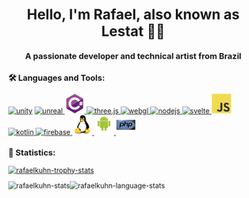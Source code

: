 <h1 align="center">Hello, I'm Rafael, also known as Lestat 👨‍💻</h1>
<h3 align="center">A passionate developer and technical artist from Brazil</h3>

<h3 align="left">🛠️ Languages and Tools:</h3>
<p align="left">

  <a href="https://unity.com/" target="_blank"> <img src="https://user-images.githubusercontent.com/47254941/130636508-e56bf9ca-984d-4c66-9544-4409d02a34b3.png" alt="unity" width="40" height="40"/></a>
  <a href="https://unrealengine.com/" target="_blank"> <img src="https://raw.githubusercontent.com/kenangundogan/fontisto/036b7eca71aab1bef8e6a0518f7329f13ed62f6b/icons/svg/brand/unreal-engine.svg" alt="unreal" width="40" height="40"/>
  </a>
  <a href="https://docs.microsoft.com/pt-br/dotnet/csharp/" target="_blank"> <img src="https://raw.githubusercontent.com/devicons/devicon/master/icons/csharp/csharp-original.svg" alt="csharp" width="40" height="40"/>
  </a>
  <a href="https://threejs.org/" target="_blank"> <img src="https://user-images.githubusercontent.com/47254941/130335208-e854193e-b5fe-48e2-8e15-70d0e42a5ee7.png" alt="three.js" width="40" height="40"/>
  </a>
  <a href="https://get.webgl.org/" target="_blank"> <img src="https://upload.wikimedia.org/wikipedia/commons/thumb/2/25/WebGL_Logo.svg/1920px-WebGL_Logo.svg.png" alt="webgl" width="120" height="40"/>
  </a>
  <a href="https://nodejs.org" target="_blank"> <img src="https://user-images.githubusercontent.com/47254941/130639227-c69c6c4d-8fd9-4a21-b8f8-6585dca27d8e.png" alt="nodejs" width="40" height="40"/>
  </a>
  <a href="https://svelte.dev/" target="_blank"> <img src="https://user-images.githubusercontent.com/47254941/129569484-19ba0d2c-fa27-4532-9752-dd488d181109.png" alt="svelte" width="40" height="40"/>
  </a>
  <a href="https://developer.mozilla.org/en-US/docs/Web/JavaScript" target="_blank"> <img src="https://raw.githubusercontent.com/devicons/devicon/master/icons/javascript/javascript-original.svg" alt="javascript" width="40" height="40"/>
  </a>
  <a href="https://kotlinlang.org" target="_blank"> <img src="https://www.vectorlogo.zone/logos/kotlinlang/kotlinlang-icon.svg" alt="kotlin" width="40" height="40"/>
  </a>
  <a href="https://firebase.google.com/" target="_blank"> <img src="https://www.vectorlogo.zone/logos/firebase/firebase-icon.svg" alt="firebase" width="40" height="40"/>
  </a>
  <a href="https://www.linux.org/" target="_blank"> <img src="https://raw.githubusercontent.com/devicons/devicon/master/icons/linux/linux-original.svg" alt="linux" width="40" height="40"/>
  </a>
  <a href="https://developer.android.com" target="_blank"> <img src="https://raw.githubusercontent.com/devicons/devicon/master/icons/android/android-original-wordmark.svg" alt="android" width="40" height="40"/>
  </a>
  <a href="https://www.php.net" target="_blank"> <img src="https://raw.githubusercontent.com/devicons/devicon/master/icons/php/php-original.svg" alt="php" width="40" height="40"/>
  </a>
  
</p>






<h3 align="left">🧐 Statistics:</h3>

<p align="left"><a href="https://github.com/ryo-ma/github-profile-trophy"><img src="https://github-profile-trophy.vercel.app/?username=rafaelkuhn&theme=monokai" alt="rafaelkuhn-trophy-stats" /></a> </p>

<p><a href="https://github.com/anuraghazra/github-readme-stats"><img align="left" src="https://github-readme-stats.vercel.app/api?username=rafaelkuhn&theme=dracula&layout=compact&locale=en&hide_rank=true&bg_color=30,bf0010,720b98&hide=stars" height="160" alt="rafaelkuhn-stats" /></a></p>

<p><a href="https://github.com/anuraghazra/github-readme-stats"><img align="left" src="https://github-readme-stats.vercel.app/api/top-langs?username=rafaelkuhn&theme=dracula&layout=compact&locale=en&bg_color=30,bf0010,720b98&langs_count=6&hide=html,css" height="160" alt="rafaelkuhn-language-stats" /></a></p>
